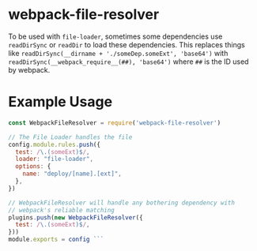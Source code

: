 # webpack-file-resolver

 
To be used with `file-loader`, sometimes some dependencies use `readDirSync` or `readDir` to load these 
dependencies. This replaces things like `readDirSync(__dirname + './someDep.someExt', 'base64')` with 
`readDirSync(__webpack_require__(##), 'base64')` where `##` is the ID used by webpack. 


#  Example Usage

```js 
const WebpackFileResolver = require('webpack-file-resolver') 

// The File Loader handles the file 
config.module.rules.push({
  test: /\.(someExt)$/,
  loader: "file-loader",
  options: {
    name: "deploy/[name].[ext]",
  },
})

// WebpackFileResolver will handle any bothering dependency with 
// webpack's reliable matching 
plugins.push(new WebpackFileResolver({
  test: /\.(someExt)$/,
}))
module.exports = config ```
